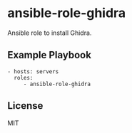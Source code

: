 ansible-role-ghidra
=========

Ansible role to install Ghidra.

Example Playbook
----------------

    - hosts: servers
      roles:
         - ansible-role-ghidra

License
-------

MIT
